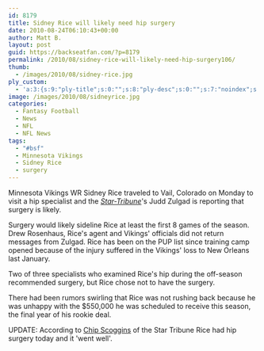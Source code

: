 ```yaml
---
id: 8179
title: Sidney Rice will likely need hip surgery
date: 2010-08-24T06:10:43+00:00
author: Matt B.
layout: post
guid: https://backseatfan.com/?p=8179
permalink: /2010/08/sidney-rice-will-likely-need-hip-surgery106/
thumb:
  - /images/2010/08/sidney-rice.jpg
ply_custom:
  - 'a:3:{s:9:"ply-title";s:0:"";s:8:"ply-desc";s:0:"";s:7:"noindex";s:0:"";}'
image: /images/2010/08/sidneyrice.jpg
categories:
  - Fantasy Football
  - News
  - NFL
  - NFL News
tags:
  - "#bsf"
  - Minnesota Vikings
  - Sidney Rice
  - surgery
---
```


<div class="entry">
  <p>
    Minnesota Vikings WR Sidney Rice traveled to Vail, Colorado on Monday to visit a hip specialist and the <em><a href="http://www.startribune.com/sports/vikings/101351219.html?elr=KArksi8cyaiU9PmP:QiUiD3aPc:_Yyc:aUU">Star-Tribune</a><span style="font-style: normal;">'s Judd Zulgad is</span></em> reporting that surgery is likely.
  </p>

  <p>
    Surgery would likely sideline Rice at least the first 8 games of the season. Drew Rosenhaus, Rice's agent and Vikings' officials did not return messages from Zulgad. Rice has been on the PUP list since training camp opened because of the injury suffered in the Vikings' loss to New Orleans last January.
  </p>

  <p>
    Two of three specialists who examined Rice's hip during the off-season recommended surgery, but Rice chose not to have the surgery.
  </p>

  <p>
    There had been rumors swirling that Rice was not rushing back because he was unhappy with the $550,000 he was scheduled to receive this season, the final year of his rookie deal.
  </p>

  <p>
    UPDATE: According to <a href="http://twitter.com/chipscoggins/statuses/21999406230">Chip Scoggins</a> of the Star Tribune Rice had hip surgery today and it 'went well'.
  </p>
</div>
